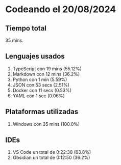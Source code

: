 # Codeando el 20/08/2024

## Tiempo total
35 mins.

## Lenguajes usados
1. TypeScript con 19 mins (55.12%)
1. Markdown con 12 mins (36.2%)
1. Python con 1 min (5.59%)
1. JSON con 53 secs (2.51%)
1. Docker con 11 secs (0.53%)
1. YAML con 1 sec (0.06%)

## Plataformas utilizadas
1. Windows con 35 mins (100.0%)

## IDEs
1. VS Code un total de 0:22:38 (63.8%)
1. Obsidian un total de 0:12:50 (36.2%)
